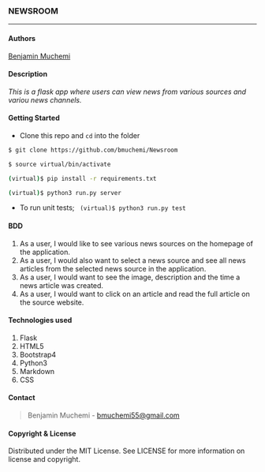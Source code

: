 ### **NEWSROOM**
****
#### Authors
[Benjamin Muchemi](https://github.com/bmuchemi)

#### **Description**
*This is a flask app where users can view news from various sources and variou news channels.*

#### Getting Started
- Clone this repo and ```cd``` into the folder
```sh 
$ git clone https://github.com/bmuchemi/Newsroom

$ source virtual/bin/activate

(virtual)$ pip install -r requirements.txt

(virtual)$ python3 run.py server
```
- To run unit tests; ``` (virtual)$ python3 run.py test```

#### **BDD**
1. As a user, I would like to see various news sources on the homepage of the application.
2. As a user, I would also want to select a news source and see all news articles from the selected news source in the application.
3. As a user, I would want to see the image, description and the time a news article was created.
4. As a user, I would want to click on an article and read the full article on the source website.

#### **Technologies used**
1. Flask
2. HTML5
3. Bootstrap4
4. Python3
5. Markdown
6. CSS


#### **Contact**
>Benjamin Muchemi - bmuchemi55@gmail.com

#### **Copyright & License**
Distributed under the MIT License. See LICENSE for more information on license and copyright. 